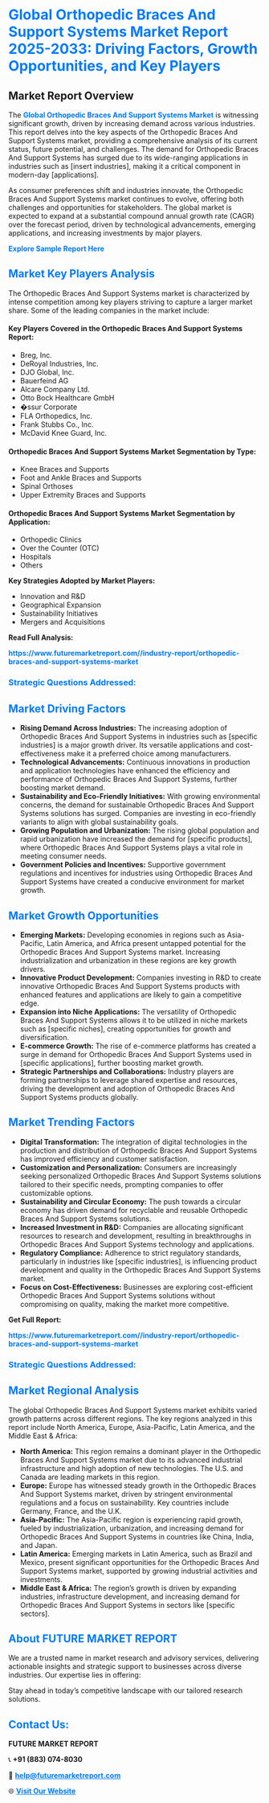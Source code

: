 <h1 style="color: #007BFF;">Global Orthopedic Braces And Support Systems Market Report 2025-2033: Driving Factors, Growth Opportunities, and Key Players</h1>

<section id="overview">
<h2>Market Report Overview</h2>
<p>The <a href="https://www.futuremarketreport.com//industry-report/orthopedic-braces-and-support-systems-market" style="color: #007BFF; text-decoration: none;"><strong>Global Orthopedic Braces And Support Systems Market</strong></a> is witnessing significant growth, driven by increasing demand across various industries. This report delves into the key aspects of the Orthopedic Braces And Support Systems market, providing a comprehensive analysis of its current status, future potential, and challenges. The demand for Orthopedic Braces And Support Systems has surged due to its wide-ranging applications in industries such as [insert industries], making it a critical component in modern-day [applications].</p>
<p>As consumer preferences shift and industries innovate, the Orthopedic Braces And Support Systems market continues to evolve, offering both challenges and opportunities for stakeholders. The global market is expected to expand at a substantial compound annual growth rate (CAGR) over the forecast period, driven by technological advancements, emerging applications, and increasing investments by major players.</p>
</section>

<section id="overview">
<p><a href="https://www.futuremarketreport.com//request-sample/reportId=45810" style="color: #007BFF; text-decoration: none;"><strong>Explore Sample Report Here</strong></a></p>
</section>

<section id="key-players">
<h2 style="color: #007BFF;">Market Key Players Analysis</h2>
<p>The Orthopedic Braces And Support Systems market is characterized by intense competition among key players striving to capture a larger market share. Some of the leading companies in the market include:</p>
<h4>Key Players Covered in the Orthopedic Braces And Support Systems Report:</h4>
<ul><li>Breg, Inc.</li><li>DeRoyal Industries, Inc.</li><li>DJO Global, Inc.</li><li>Bauerfeind AG</li><li>Alcare Company Ltd.</li><li>Otto Bock Healthcare GmbH</li><li>�ssur Corporate</li><li>FLA Orthopedics, Inc.</li><li>Frank Stubbs Co., Inc.</li><li>McDavid Knee Guard, Inc.</li></ul>
<h4>Orthopedic Braces And Support Systems Market Segmentation by Type:</h4>
<ul><li>Knee Braces and Supports</li><li>Foot and Ankle Braces and Supports</li><li>Spinal Orthoses</li><li>Upper Extremity Braces and Supports</li></ul>

<h4>Orthopedic Braces And Support Systems Market Segmentation by Application:</h4>
<ul><li>Orthopedic Clinics</li><li>Over the Counter (OTC)</li><li>Hospitals</li><li>Others</li></ul>
<p><strong>Key Strategies Adopted by Market Players:</strong></p>
<ul>
<li>Innovation and R&D</li>
<li>Geographical Expansion</li>
<li>Sustainability Initiatives</li>
<li>Mergers and Acquisitions</li>
</ul>
</section>

<section>
<p><strong>Read Full Analysis: </strong></p><a href="https://www.futuremarketreport.com//industry-report/orthopedic-braces-and-support-systems-market" style="color: #007BFF; text-decoration: none;"><strong>https://www.futuremarketreport.com//industry-report/orthopedic-braces-and-support-systems-market</strong></a>
<h3 style="color: #007BFF;">Strategic Questions Addressed:</h3>
</section>

<section id="driving-factors">
<h2 style="color: #007BFF;">Market Driving Factors</h2>
<ul>
<li><strong>Rising Demand Across Industries:</strong> The increasing adoption of Orthopedic Braces And Support Systems in industries such as [specific industries] is a major growth driver. Its versatile applications and cost-effectiveness make it a preferred choice among manufacturers.</li>
<li><strong>Technological Advancements:</strong> Continuous innovations in production and application technologies have enhanced the efficiency and performance of Orthopedic Braces And Support Systems, further boosting market demand.</li>
<li><strong>Sustainability and Eco-Friendly Initiatives:</strong> With growing environmental concerns, the demand for sustainable Orthopedic Braces And Support Systems solutions has surged. Companies are investing in eco-friendly variants to align with global sustainability goals.</li>
<li><strong>Growing Population and Urbanization:</strong> The rising global population and rapid urbanization have increased the demand for [specific products], where Orthopedic Braces And Support Systems plays a vital role in meeting consumer needs.</li>
<li><strong>Government Policies and Incentives:</strong> Supportive government regulations and incentives for industries using Orthopedic Braces And Support Systems have created a conducive environment for market growth.</li>
</ul>
</section>

<section id="growth-opportunities">
<h2 style="color: #007BFF;">Market Growth Opportunities</h2>
<ul>
<li><strong>Emerging Markets:</strong> Developing economies in regions such as Asia-Pacific, Latin America, and Africa present untapped potential for the Orthopedic Braces And Support Systems market. Increasing industrialization and urbanization in these regions are key growth drivers.</li>
<li><strong>Innovative Product Development:</strong> Companies investing in R&D to create innovative Orthopedic Braces And Support Systems products with enhanced features and applications are likely to gain a competitive edge.</li>
<li><strong>Expansion into Niche Applications:</strong> The versatility of Orthopedic Braces And Support Systems allows it to be utilized in niche markets such as [specific niches], creating opportunities for growth and diversification.</li>
<li><strong>E-commerce Growth:</strong> The rise of e-commerce platforms has created a surge in demand for Orthopedic Braces And Support Systems used in [specific applications], further boosting market growth.</li>
<li><strong>Strategic Partnerships and Collaborations:</strong> Industry players are forming partnerships to leverage shared expertise and resources, driving the development and adoption of Orthopedic Braces And Support Systems products globally.</li>
</ul>
</section>

<section id="trending-factors">
<h2 style="color: #007BFF;">Market Trending Factors</h2>
<ul>
<li><strong>Digital Transformation:</strong> The integration of digital technologies in the production and distribution of Orthopedic Braces And Support Systems has improved efficiency and customer satisfaction.</li>
<li><strong>Customization and Personalization:</strong> Consumers are increasingly seeking personalized Orthopedic Braces And Support Systems solutions tailored to their specific needs, prompting companies to offer customizable options.</li>
<li><strong>Sustainability and Circular Economy:</strong> The push towards a circular economy has driven demand for recyclable and reusable Orthopedic Braces And Support Systems solutions.</li>
<li><strong>Increased Investment in R&D:</strong> Companies are allocating significant resources to research and development, resulting in breakthroughs in Orthopedic Braces And Support Systems technology and applications.</li>
<li><strong>Regulatory Compliance:</strong> Adherence to strict regulatory standards, particularly in industries like [specific industries], is influencing product development and quality in the Orthopedic Braces And Support Systems market.</li>
<li><strong>Focus on Cost-Effectiveness:</strong> Businesses are exploring cost-efficient Orthopedic Braces And Support Systems solutions without compromising on quality, making the market more competitive.</li>
</ul>
</section>

<section>
<p><strong>Get Full Report: </strong></p><a href="https://www.futuremarketreport.com//industry-report/orthopedic-braces-and-support-systems-market" style="color: #007BFF; text-decoration: none;"><strong>https://www.futuremarketreport.com//industry-report/orthopedic-braces-and-support-systems-market</strong></a>
<h3 style="color: #007BFF;">Strategic Questions Addressed:</h3>
</section>


<section id="regional-analysis">
<h2 style="color: #007BFF;">Market Regional Analysis</h2>
<p>The global Orthopedic Braces And Support Systems market exhibits varied growth patterns across different regions. The key regions analyzed in this report include North America, Europe, Asia-Pacific, Latin America, and the Middle East & Africa:</p>
<ul>
<li><strong>North America:</strong> This region remains a dominant player in the Orthopedic Braces And Support Systems market due to its advanced industrial infrastructure and high adoption of new technologies. The U.S. and Canada are leading markets in this region.</li>
<li><strong>Europe:</strong> Europe has witnessed steady growth in the Orthopedic Braces And Support Systems market, driven by stringent environmental regulations and a focus on sustainability. Key countries include Germany, France, and the U.K.</li>
<li><strong>Asia-Pacific:</strong> The Asia-Pacific region is experiencing rapid growth, fueled by industrialization, urbanization, and increasing demand for Orthopedic Braces And Support Systems in countries like China, India, and Japan.</li>
<li><strong>Latin America:</strong> Emerging markets in Latin America, such as Brazil and Mexico, present significant opportunities for the Orthopedic Braces And Support Systems market, supported by growing industrial activities and investments.</li>
<li><strong>Middle East & Africa:</strong> The region’s growth is driven by expanding industries, infrastructure development, and increasing demand for Orthopedic Braces And Support Systems in sectors like [specific sectors].</li>
</ul>
</section>

<footer>
<h2 style="color: #007BFF;">About FUTURE MARKET REPORT</h2>
<p>We are a trusted name in market research and advisory services, delivering actionable insights and strategic support to businesses across diverse industries. Our expertise lies in offering:</p>

<p>Stay ahead in today’s competitive landscape with our tailored research solutions.</p>

<h2 style="color: #007BFF;">Contact Us:</h2>
<p><strong>FUTURE MARKET REPORT</strong></p>
<p>📞 <strong>+91 (883) 074-8030</strong></p>
<p>📧 <strong><a href="mailto:help@futuremarketreport.com" style="color: #007BFF;">help@futuremarketreport.com</a></strong></p>
<p>🌐 <strong><a href="https://www.futuremarketreport.com/" style="color: #007BFF;">Visit Our Website</a></strong></p>
</footer>